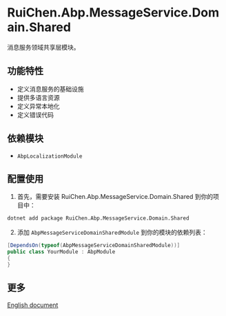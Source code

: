 # RuiChen.Abp.MessageService.Domain.Shared

消息服务领域共享层模块。

## 功能特性

* 定义消息服务的基础设施
* 提供多语言资源
* 定义异常本地化
* 定义错误代码

## 依赖模块

* `AbpLocalizationModule`

## 配置使用

1. 首先，需要安装 RuiChen.Abp.MessageService.Domain.Shared 到你的项目中：

```bash
dotnet add package RuiChen.Abp.MessageService.Domain.Shared
```

2. 添加 `AbpMessageServiceDomainSharedModule` 到你的模块的依赖列表：

```csharp
[DependsOn(typeof(AbpMessageServiceDomainSharedModule))]
public class YourModule : AbpModule
{
}
```

## 更多

[English document](README.EN.md)
